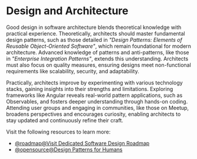 # Design and Architecture

Good design in software architecture blends theoretical knowledge with practical experience. Theoretically, architects should master fundamental design patterns, such as those detailed in _"Design Patterns: Elements of Reusable Object-Oriented Software"_, which remain foundational for modern architecture. Advanced knowledge of patterns and anti-patterns, like those in _"Enterprise Integration Patterns"_, extends this understanding. Architects must also focus on quality measures, ensuring designs meet non-functional requirements like scalability, security, and adaptability.

Practically, architects improve by experimenting with various technology stacks, gaining insights into their strengths and limitations. Exploring frameworks like Angular reveals real-world pattern applications, such as Observables, and fosters deeper understanding through hands-on coding. Attending user groups and engaging in communities, like those on Meetup, broadens perspectives and encourages curiosity, enabling architects to stay updated and continuously refine their craft.

Visit the following resources to learn more:

- [@roadmap@Visit Dedicated Software Design Roadmap](https://roadmap.sh/software-design-architecture)
- [@opensource@Design Patterns for Humans](https://github.com/kamranahmedse/design-patterns-for-humans)